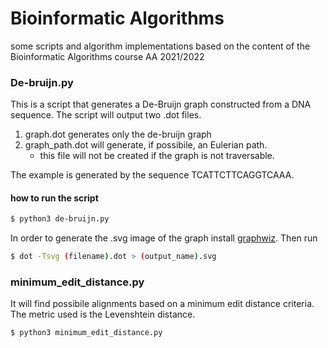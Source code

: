 # Bioinformatic Algorithms

some scripts and algorithm implementations based on the content of the Bioinformatic Algorithms course AA 2021/2022 

### De-bruijn.py
This is a script that generates a De-Bruijn graph constructed from a DNA sequence. 
The script will output two .dot files.
1) graph.dot generates only the de-bruijn graph
2) graph_path.dot will generate, if possibile, an Eulerian path. 
    - this file will not be created if the graph is not traversable. 

The example is generated by the sequence TCATTCTTCAGGTCAAA.
#### how to run the script
```bash
$ python3 de-bruijn.py 
```

In order to generate the .svg image of the graph install [graphwiz](https://graphviz.org). 
Then run 
```bash
$ dot -Tsvg (filename).dot > (output_name).svg
```

### minimum_edit_distance.py

It will find possibile alignments based on a minimum edit distance criteria. The metric used is the Levenshtein distance.
```bash
$ python3 minimum_edit_distance.py
```

